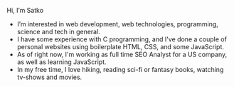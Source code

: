 Hi, I’m Satko
- I’m interested in web development, web technologies, programming, science and tech in general.
- I have some experience with C programming, and I've done a couple of personal websites using boilerplate HTML, CSS, and some JavaScript.
- As of right now, I'm working as  full time SEO Analyst for a US company, as well as learning JavaScript. 
- In my free time, I love hiking, reading sci-fi or fantasy books, watching tv-shows and movies.
